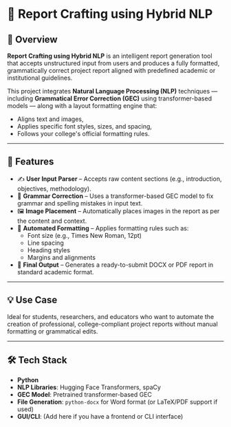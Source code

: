 # 📝 Report Crafting using Hybrid NLP

## 📌 Overview

**Report Crafting using Hybrid NLP** is an intelligent report generation tool that accepts unstructured input from users and produces a fully formatted, grammatically correct project report aligned with predefined academic or institutional guidelines.

This project integrates **Natural Language Processing (NLP)** techniques — including **Grammatical Error Correction (GEC)** using transformer-based models — along with a layout formatting engine that:
- Aligns text and images,
- Applies specific font styles, sizes, and spacing,
- Follows your college's official formatting rules.

---

## 🚀 Features

- ✍️ **User Input Parser** – Accepts raw content sections (e.g., introduction, objectives, methodology).
- 🧠 **Grammar Correction** – Uses a transformer-based GEC model to fix grammar and spelling mistakes in input text.
- 🖼️ **Image Placement** – Automatically places images in the report as per the content and context.
- 🧾 **Automated Formatting** – Applies formatting rules such as:
  - Font size (e.g., Times New Roman, 12pt)
  - Line spacing
  - Heading styles
  - Margins and alignments
- 📄 **Final Output** – Generates a ready-to-submit DOCX or PDF report in standard academic format.

---

## 💡 Use Case

Ideal for students, researchers, and educators who want to automate the creation of professional, college-compliant project reports without manual formatting or grammatical edits.

---

## 🛠️ Tech Stack

- **Python**
- **NLP Libraries**: Hugging Face Transformers, spaCy
- **GEC Model**: Pretrained transformer-based GEC
- **File Generation**: `python-docx` for Word format (or LaTeX/PDF support if used)
- **GUI/CLI**: (Add here if you have a frontend or CLI interface)

